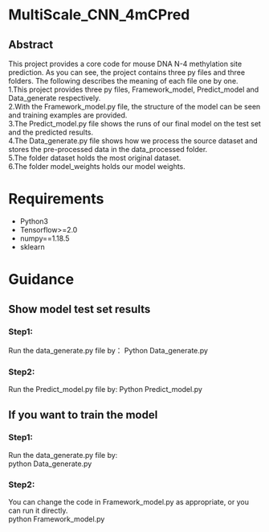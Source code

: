 # MultiScale_CNN_4mCPred
## Abstract  
This project provides a core code for mouse DNA N-4 methylation site prediction. As you can see, the project contains three py files and three folders. The following describes the meaning of each file one by one.   
1.This project provides three py files, Framework_model, Predict_model and Data_generate respectively.  
2.With the Framework_model.py file, the structure of the model can be seen and training examples are provided.  
3.The Predict_model.py file shows the runs of our final model on the test set and the predicted results.  
4.The Data_generate.py file shows how we process the source dataset and stores the pre-processed data in the data_processed folder.  
5.The folder dataset holds the most original dataset.  
6.The folder model_weights holds our model weights.  

# Requirements
* Python3  
* Tensorflow>=2.0  
* numpy==1.18.5 
* sklearn


# Guidance  

## Show model test set results  
### Step1:  
Run the data_generate.py file by： Python Data_generate.py
### Step2:  
Run the Predict_model.py file by:  Python Predict_model.py

## If you want to train the model  
### Step1:  
Run the data_generate.py file by:  
python Data_generate.py  
### Step2:  
You can change the code in Framework_model.py as appropriate, or you can run it directly.  
python Framework_model.py
